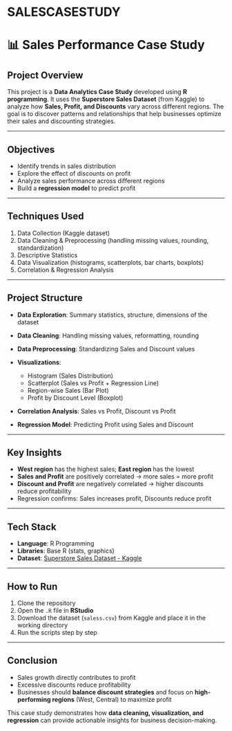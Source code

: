 # SALESCASESTUDY
# 📊 Sales Performance Case Study

## Project Overview

This project is a **Data Analytics Case Study** developed using **R programming**. It uses the **Superstore Sales Dataset** (from Kaggle) to analyze how **Sales, Profit, and Discounts** vary across different regions. The goal is to discover patterns and relationships that help businesses optimize their sales and discounting strategies.

---

##  Objectives

* Identify trends in sales distribution
* Explore the effect of discounts on profit
* Analyze sales performance across different regions
* Build a **regression model** to predict profit

---

## Techniques Used

1. Data Collection (Kaggle dataset)
2. Data Cleaning & Preprocessing (handling missing values, rounding, standardization)
3. Descriptive Statistics
4. Data Visualization (histograms, scatterplots, bar charts, boxplots)
5. Correlation & Regression Analysis

---

## Project Structure

* **Data Exploration**: Summary statistics, structure, dimensions of the dataset
* **Data Cleaning**: Handling missing values, reformatting, rounding
* **Data Preprocessing**: Standardizing Sales and Discount values
* **Visualizations**:

  * Histogram (Sales Distribution)
  * Scatterplot (Sales vs Profit + Regression Line)
  * Region-wise Sales (Bar Plot)
  * Profit by Discount Level (Boxplot)
* **Correlation Analysis**: Sales vs Profit, Discount vs Profit
* **Regression Model**: Predicting Profit using Sales and Discount

---

## Key Insights

* **West region** has the highest sales; **East region** has the lowest
* **Sales and Profit** are positively correlated → more sales = more profit
* **Discount and Profit** are negatively correlated → higher discounts reduce profitability
* Regression confirms: Sales increases profit, Discounts reduce profit

---

##  Tech Stack

* **Language**: R Programming
* **Libraries**: Base R (stats, graphics)
* **Dataset**: [Superstore Sales Dataset - Kaggle](https://www.kaggle.com/datasets/rohitsahoo/sales-forecasting/data)

---

## How to Run

1. Clone the repository
2. Open the `.R` file in **RStudio**
3. Download the dataset (`saless.csv`) from Kaggle and place it in the working directory
4. Run the scripts step by step

---

## Conclusion

* Sales growth directly contributes to profit
* Excessive discounts reduce profitability
* Businesses should **balance discount strategies** and focus on **high-performing regions** (West, Central) to maximize profit


 This case study demonstrates how **data cleaning, visualization, and regression** can provide actionable insights for business decision-making.

